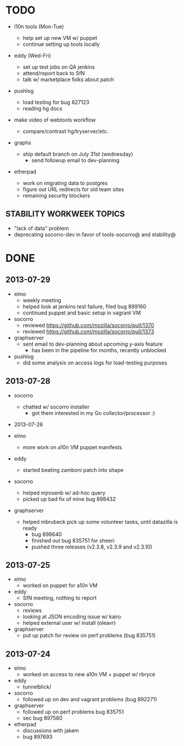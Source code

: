 TODO
===============
* l10n tools (Mon-Tue)
  * help set up new VM w/ puppet
  * continue setting up tools locally
* eddy (Wed-Fri)
  * set up test jobs on QA jenkins
  * attend/report back to SfN
  * talk w/ marketplace folks about patch
* pushlog
  * load testing for bug 827123
  * reading hg docs
* make video of webtools workflow
  * compare/contrast hg/tryserver/etc.
* graphs
  * ship default branch on July 31st (wednesday)
    * send followup email to dev-planning

* etherpad
  * work on migrating data to postgres
  * figure out URL redirects for old team sites
  * remaining security blockers

STABILITY WORKWEEK TOPICS
---------------

* "lack of data" problem
* deprecating socorro-dev in favor of tools-socorro@ and stability@

DONE
===============
2013-07-29
---------------
* elmo
  * weekly meeting
  * helped look at jenkins test failure, filed bug 899160
  * continued puppet and basic setup in vagrant VM
* socorro
  * reviewed https://github.com/mozilla/socorro/pull/1370
  * reviewed https://github.com/mozilla/socorro/pull/1373
* graphserver
  * sent email to dev-planning about upcoming y-axis feature
    * has been in the pipeline for months, recently unblocked
* pushlog
  * did some analysis on access logs for load-testing purposes

2013-07-28
---------------
* socorro
  * chatted w/ socorro installer
    * got them interested in my Go collector/processor :)

* 2013-07-26
* elmo
  * more work on a10n VM puppet manifests
* eddy
  * started beating zamboni patch into shape
* socorro
  * helped mjrosenb w/ ad-hoc query
  * picked up bad fix of mine bug 898432
* graphserver
  * helped mbrubeck pick up some volunteer tasks, until datazilla is ready
    * bug 898640
    * finished out bug 835751 for sheeri
    * pushed three releases (v2.3.8, v2.3.9 and v2.3.10)

2013-07-25
---------------
* elmo
  * worked on puppet for a10n VM
* eddy
  * SfN meeting, nothing to report
* socorro
  * reviews
  * looking at JSON encoding issue w/ kairo
  * helped external user w/ install (oleavr)
* graphserver
  * put up patch for review on perf problems (bug 835751)

2013-07-24
---------------
* elmo
  * worked on access to new a10n VM + puppet w/ rbryce
* eddy
  * tunnelblick/
* socorro
  * followed up on dev and vagrant problems (bug 892271)
* graphserver
  * followed up on perf problems bug 835751
  * sec bug 897580
* etherpad
  * discussions with jakem
  * bug 897693
